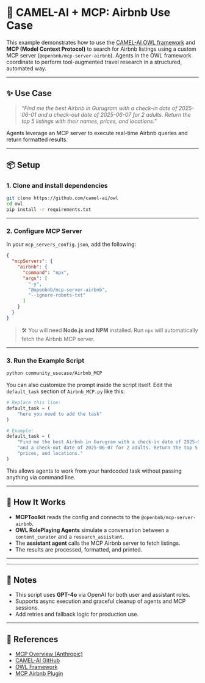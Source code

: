 
# 🏡 CAMEL-AI + MCP: Airbnb Use Case

This example demonstrates how to use the [CAMEL-AI OWL framework](https://github.com/camel-ai/owl) and **MCP (Model Context Protocol)** to search for Airbnb listings using a custom MCP server (`@openbnb/mcp-server-airbnb`). Agents in the OWL framework coordinate to perform tool-augmented travel research in a structured, automated way.

---

## ✨ Use Case

> _“Find me the best Airbnb in Gurugram with a check-in date of 2025-06-01 and a check-out date of 2025-06-07 for 2 adults. Return the top 5 listings with their names, prices, and locations.”_

Agents leverage an MCP server to execute real-time Airbnb queries and return formatted results.

---

## 📦 Setup

### 1. Clone and install dependencies

```bash
git clone https://github.com/camel-ai/owl
cd owl
pip install -r requirements.txt
```

---

### 2. Configure MCP Server

In your `mcp_servers_config.json`, add the following:

```json
{
  "mcpServers": {
    "airbnb": {
      "command": "npx",
      "args": [
        "-y",
        "@openbnb/mcp-server-airbnb",
        "--ignore-robots-txt"
      ]
    }
  }
}
```

> 🛠️ You will need **Node.js and NPM** installed. Run `npx` will automatically fetch the Airbnb MCP server.

---

### 3. Run the Example Script

```bash
python community_usecase/Airbnb_MCP
```

You can also customize the prompt inside the script itself. Edit the `default_task` section of `Airbnb_MCP.py` like this:

```python
# Replace this line:
default_task = (
    "here you need to add the task"
)

# Example:
default_task = (
    "Find me the best Airbnb in Gurugram with a check-in date of 2025-06-01 "
    "and a check-out date of 2025-06-07 for 2 adults. Return the top 5 listings with their names, "
    "prices, and locations."
)
```

This allows agents to work from your hardcoded task without passing anything via command line.

---

## 🧠 How It Works

- **MCPToolkit** reads the config and connects to the `@openbnb/mcp-server-airbnb`.
- **OWL RolePlaying Agents** simulate a conversation between a `content_curator` and a `research_assistant`.
- The **assistant agent** calls the MCP Airbnb server to fetch listings.
- The results are processed, formatted, and printed.

---

---

## 🚧 Notes

- This script uses **GPT-4o** via OpenAI for both user and assistant roles.
- Supports async execution and graceful cleanup of agents and MCP sessions.
- Add retries and fallback logic for production use.

---

## 📌 References

- [MCP Overview (Anthropic)](https://docs.anthropic.com/en/docs/agents-and-tools/mcp)
- [CAMEL-AI GitHub](https://github.com/camel-ai/camel)
- [OWL Framework](https://github.com/camel-ai/owl)
- [MCP Airbnb Plugin](https://www.npmjs.com/package/@openbnb/mcp-server-airbnb)
~~~

